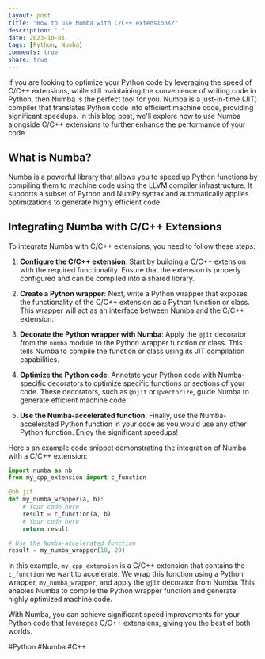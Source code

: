 ```yaml
---
layout: post
title: "How to use Numba with C/C++ extensions?"
description: " "
date: 2023-10-01
tags: [Python, Numba]
comments: true
share: true
---
```


If you are looking to optimize your Python code by leveraging the speed of C/C++ extensions, while still maintaining the convenience of writing code in Python, then Numba is the perfect tool for you. Numba is a just-in-time (JIT) compiler that translates Python code into efficient machine code, providing significant speedups. In this blog post, we'll explore how to use Numba alongside C/C++ extensions to further enhance the performance of your code.

## What is Numba?

Numba is a powerful library that allows you to speed up Python functions by compiling them to machine code using the LLVM compiler infrastructure. It supports a subset of Python and NumPy syntax and automatically applies optimizations to generate highly efficient code.

## Integrating Numba with C/C++ Extensions

To integrate Numba with C/C++ extensions, you need to follow these steps:

1. **Configure the C/C++ extension**: Start by building a C/C++ extension with the required functionality. Ensure that the extension is properly configured and can be compiled into a shared library.

2. **Create a Python wrapper**: Next, write a Python wrapper that exposes the functionality of the C/C++ extension as a Python function or class. This wrapper will act as an interface between Numba and the C/C++ extension.

3. **Decorate the Python wrapper with Numba**: Apply the `@jit` decorator from the `numba` module to the Python wrapper function or class. This tells Numba to compile the function or class using its JIT compilation capabilities.

4. **Optimize the Python code**: Annotate your Python code with Numba-specific decorators to optimize specific functions or sections of your code. These decorators, such as `@njit` or `@vectorize`, guide Numba to generate efficient machine code.

5. **Use the Numba-accelerated function**: Finally, use the Numba-accelerated Python function in your code as you would use any other Python function. Enjoy the significant speedups!

Here's an example code snippet demonstrating the integration of Numba with a C/C++ extension:

```python
import numba as nb
from my_cpp_extension import c_function

@nb.jit
def my_numba_wrapper(a, b):
    # Your code here
    result = c_function(a, b)
    # Your code here
    return result

# Use the Numba-accelerated function
result = my_numba_wrapper(10, 20)
```

In this example, `my_cpp_extension` is a C/C++ extension that contains the `c_function` we want to accelerate. We wrap this function using a Python wrapper, `my_numba_wrapper`, and apply the `@jit` decorator from Numba. This enables Numba to compile the Python wrapper function and generate highly optimized machine code.

With Numba, you can achieve significant speed improvements for your Python code that leverages C/C++ extensions, giving you the best of both worlds.

#Python #Numba #C++